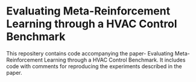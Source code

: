 # Evaluating Meta-Reinforcement Learning through a HVAC Control Benchmark

This repositery contains code accompanying the paper- Evaluating Meta-Reinforcement Learning through a HVAC Control Benchmark. It includes code with comments for reproducing the experiments described in the paper.

